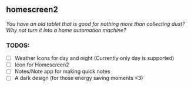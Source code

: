 ## homescreen2
_You have an old tablet that is good for nothing more than collecting dust? Why not turn it into a home automation machine?_ 

### TODOS:

- [ ] Weather Icons for day and night (Currently only day is supported)
- [ ] Icon for Homescreen2
- [ ] Notes/Note app for making quick notes
- [ ] A dark design (for those energy saving moments <3)